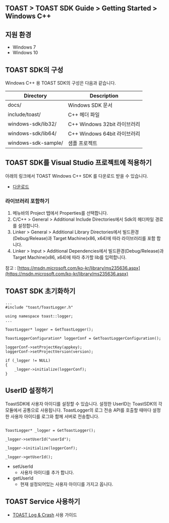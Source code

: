 ## TOAST > TOAST SDK Guide > Getting Started > Windows C++

## 지원 환경

* Windows 7
* Windows 10

## TOAST SDK의 구성

Windows C++ 용 TOAST SDK의 구성은 다음과 같습니다.

| Directory | Description | 
|---|---|
| docs/ | Windows SDK 문서 |
| include/toast/ | C++ 헤더 파일 |
| windows-sdk/lib32/ | C++ Windows 32bit 라이브러리 |
| windows-sdk/lib64/ | C++ Windows 64bit 라이브러리 |
| windows-sdk-sample/ | 샘플 프로젝트 |

## TOAST SDK를 Visual Studio 프로젝트에 적용하기

아래의 링크에서 TOAST Windows C++ SDK 를 다운로드 받을 수 있습니다.

- [다운로드](../../../Download/#toast-sdk)

### 라이브러리 포함하기 

1. 메뉴바의 Project 탭에서 Properties를 선택합니다.
2. C/C++ > General > Additional Include Directories에서 Sdk의 헤더파일 경로를 설정합니다.
3. Linker > General > Additional Library Directories에서 빌드환경(Debug/Release)과 Target Machine(x86, x64)에 따라 라이브러리를 포함 합니다.
4. Linker > Input > Additional Dependencies에서 빌드환경(Debug/Release)과 Target Machine(x86, x64)에 따라 추가할 lib를 입력합니다.

참고 : [https://msdn.microsoft.com/ko-kr/library/ms235636.aspx](https://msdn.microsoft.com/ko-kr/library/ms235636.aspx)

## TOAST SDK 초기화하기

```
...
#include "toast/ToastLogger.h"

using namespace toast::logger;
...

ToastLogger* logger = GetToastLogger();

ToastLoggerConfiguration* loggerConf = GetToastLoggerConfiguration();

loggerConf->setProjectKey(appkey);
loggerConf->setProjectVersion(version);

if (_logger != NULL)
{
    _logger->initialize(loggerConf);
}
```

## UserID 설정하기

ToastSDK에 사용자 아이디를 설정할 수 있습니다.
설정한 UserID는 ToastSDK의 각 모듈에서 공통으로 사용됩니다.
ToastLogger의 로그 전송 API를 호출할 때마다 설정한 사용자 아이디를 로그와 함께 서버로 전송합니다.


```

ToastLogger* _logger = GetToastLogger();

_logger->setUserId("userId");

_logger->initialize(loggerConf);

_logger->getUserId();
```

* setUserId
    * 사용자 아이디를 추가 합니다.
* getUserId
    * 현재 설정되어있는 사용자 아이디를 가지고 옵니다.

## TOAST Service 사용하기

* [TOAST Log & Crash](./log-collector-windows) 사용 가이드

